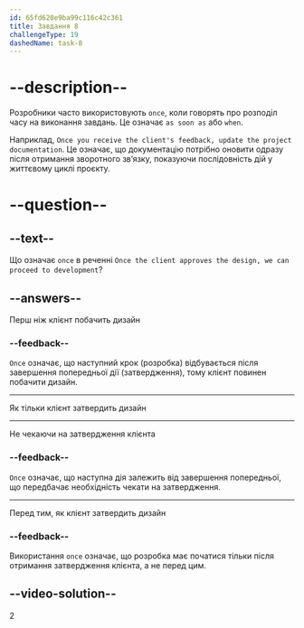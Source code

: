 ```yaml
---
id: 65fd620e9ba99c116c42c361
title: Завдання 8
challengeType: 19
dashedName: task-8
---
```


# --description--

Розробники часто використовують `once`, коли говорять про розподіл часу на виконання завдань. Це означає `as soon as` або `when`.

Наприклад, `Once you receive the client's feedback, update the project documentation`. Це означає, що документацію потрібно оновити одразу після отримання зворотного зв’язку, показуючи послідовність дій у життєвому циклі проєкту.

# --question--

## --text--

Що означає `once` в реченні `Once the client approves the design, we can proceed to development`?

## --answers--

Перш ніж клієнт побачить дизайн

### --feedback--

`Once` означає, що наступний крок (розробка) відбувається після завершення попередньої дії (затвердження), тому клієнт повинен побачити дизайн.

---

Як тільки клієнт затвердить дизайн

---

Не чекаючи на затвердження клієнта

### --feedback--

`Once` означає, що наступна дія залежить від завершення попередньої, що передбачає необхідність чекати на затвердження.

---

Перед тим, як клієнт затвердить дизайн

### --feedback--

Використання `once` означає, що розробка має початися тільки після отримання затвердження клієнта, а не перед цим.

## --video-solution--

2
